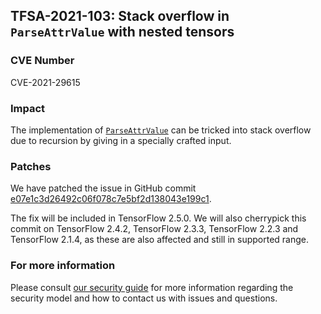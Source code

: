## TFSA-2021-103: Stack overflow in `ParseAttrValue` with nested tensors

### CVE Number
CVE-2021-29615

### Impact
The implementation of
[`ParseAttrValue`](https://github.com/tensorflow/tensorflow/blob/c22d88d6ff33031aa113e48aa3fc9aa74ed79595/tensorflow/core/framework/attr_value_util.cc#L397-L453)
can be tricked into stack overflow due to recursion by giving in a specially
crafted input.

### Patches
We have patched the issue in GitHub commit
[e07e1c3d26492c06f078c7e5bf2d138043e199c1](https://github.com/tensorflow/tensorflow/commit/e07e1c3d26492c06f078c7e5bf2d138043e199c1).

The fix will be included in TensorFlow 2.5.0. We will also cherrypick this
commit on TensorFlow 2.4.2, TensorFlow 2.3.3, TensorFlow 2.2.3 and TensorFlow
2.1.4, as these are also affected and still in supported range.

### For more information
Please consult [our security
guide](https://github.com/tensorflow/tensorflow/blob/master/SECURITY.md) for
more information regarding the security model and how to contact us with issues
and questions.
